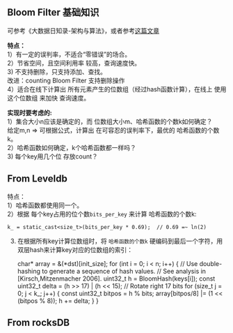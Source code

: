 ## Bloom Filter 基础知识

可参考《大数据日知录-架构与算法》，或者参考[这篇文章](http://blog.csdn.net/hguisu/article/details/7866173)

**特点：**  
1）有一定的误判率，不适合“零错误”的场合。  
2）节省空间，且空间利用率 较高，查询速度快。  
3) 不支持删除，只支持添加、查找。  
   改进：counting Bloom Filter  支持删除操作  
4）适合在线下计算出 所有元素产生的位数组（经过hash函数计算），在线上 使用这个位数组 来加快 查询速度。

**实现时要考虑的:**  
1）集合大小n应该是确定的，而 位数组大小m、哈希函数的个数k如何确定？  
给定m,n =>  可根据公式，计算出 在可容忍的误判率下，最优的 哈希函数的个数k。  
2）哈希函数如何确定，k个哈希函数都一样吗？  
3) 每个key用几个位 存放count？

## From Leveldb

特点：  
1）哈希函数都使用同一个。  
2）根据 每个key占用的位个数`bits_per_key` 来计算 哈希函数的个数k:  

	k_ = static_cast<size_t>(bits_per_key * 0.69);  // 0.69 =~ ln(2)

3) 在根据所有key计算位数组时，将 `哈希函数的个数k` 硬编码到最后一个字符，用双层hash来计算key对应的位数组的索引：

    char* array = &(*dst)[init_size];
    for (int i = 0; i < n; i++) {
      // Use double-hashing to generate a sequence of hash values.
      // See analysis in [Kirsch,Mitzenmacher 2006].
      uint32_t h = BloomHash(keys[i]);
      const uint32_t delta = (h >> 17) | (h << 15);  // Rotate right 17 bits
      for (size_t j = 0; j < k_; j++) {
        const uint32_t bitpos = h % bits;
        array[bitpos/8] |= (1 << (bitpos % 8));
        h += delta;
      }
    }

## From rocksDB


